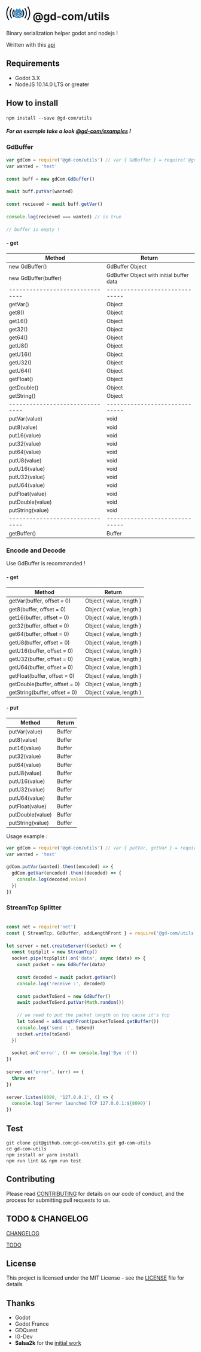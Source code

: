 # ![GM-Com](./img/logo.png) @gd-com/utils

Binary serialization helper godot and nodejs !

Written with this [api](http://docs.godotengine.org/en/latest/tutorials/misc/binary_serialization_api.html)

## Requirements

- Godot 3.X
- NodeJS 10.14.0 LTS or greater

## How to install

`npm install --save @gd-com/utils`


##### For an example take a look *[@gd-com/examples](https://github.com/gd-com/examples)* !


### GdBuffer


```javascript
var gdCom = require('@gd-com/utils') // var { GdBuffer } = require('@gd-com/utils')
var wanted = 'test'

const buff = new gdCom.GdBuffer()

await buff.putVar(wanted)

const recieved = await buff.getVar()

console.log(recieved === wanted) // is true

// buffer is empty !

```

#### - get
| Method | Return |
|-------------------------------|------------------------------|
| new GdBuffer() | GdBuffer Object |
| new GdBuffer(buffer) | GdBuffer Object with initial buffer data|
|-------------------------------|------------------------------|
| getVar() | Object |
| get8() | Object  |
| get16() | Object  |
| get32() | Object  |
| get64() | Object  |
| getU8() | Object  |
| getU16() | Object  |
| getU32() | Object  |
| getU64() | Object  |
| getFloat() | Object  |
| getDouble() | Object  |
| getString() | Object  |
|-------------------------------|------------------------------|
| putVar(value) | void |
| put8(value) | void |
| put16(value) | void |
| put32(value) | void |
| put64(value) | void |
| putU8(value) | void |
| putU16(value) | void |
| putU32(value) | void |
| putU64(value) | void |
| putFloat(value) | void |
| putDouble(value) | void |
| putString(value) | void |
|-------------------------------|------------------------------|
| getBuffer() | Buffer |

### Encode and Decode

Use GdBuffer is recommanded !

#### - get
| Method | Return |
|-------------------------------|------------------------------|
| getVar(buffer, offset = 0) | Object {   value,   length } |
| get8(buffer, offset = 0) | Object {   value,   length } |
| get16(buffer, offset = 0) | Object {   value,   length } |
| get32(buffer, offset = 0) | Object {   value,   length } |
| get64(buffer, offset = 0) | Object {   value,   length } |
| getU8(buffer, offset = 0) | Object {   value,   length } |
| getU16(buffer, offset = 0) | Object {   value,   length } |
| getU32(buffer, offset = 0) | Object {   value,   length } |
| getU64(buffer, offset = 0) | Object {   value,   length } |
| getFloat(buffer, offset = 0) | Object {   value,   length } |
| getDouble(buffer, offset = 0) | Object {   value,   length } |
| getString(buffer, offset = 0) | Object {   value,   length } |

#### - put
| Method | Return |
|-------------------------------|------------------------------|
| putVar(value) | Buffer |
| put8(value) | Buffer |
| put16(value) | Buffer |
| put32(value) | Buffer |
| put64(value) | Buffer |
| putU8(value) | Buffer |
| putU16(value) | Buffer |
| putU32(value) | Buffer |
| putU64(value) | Buffer |
| putFloat(value) | Buffer |
| putDouble(value) | Buffer |
| putString(value) | Buffer |

Usage example :
```javascript
var gdCom = require('@gd-com/utils') // var { putVar, getVar } = require('@gd-com/utils')
var wanted = 'test'

gdCom.putVar(wanted).then((encoded) => {
  gdCom.getVar(encoded).then((decoded) => {
    console.log(decoded.value)
  })
})
```

### StreamTcp Splitter

```javascript

const net = require('net')
const { StreamTcp, GdBuffer, addLengthFront } = require('@gd-com/utils')

let server = net.createServer((socket) => {
  const tcpSplit = new StreamTcp()
  socket.pipe(tcpSplit).on('data', async (data) => {
    const packet = new GdBuffer(data)

    const decoded = await packet.getVar()
    console.log('receive :', decoded)

    const packetToSend = new GdBuffer()
    await packetToSend.putVar(Math.random())

    // we need to put the packet length on top cause it's tcp
    let toSend = addLengthFront(packetToSend.getBuffer())
    console.log('send :', toSend)
    socket.write(toSend)
  })

  socket.on('error', () => console.log('Bye :('))
})

server.on('error', (err) => {
  throw err
})

server.listen(8090, '127.0.0.1', () => {
  console.log(`Server launched TCP 127.0.0.1:${8090}`)
})
```

## Test

```
git clone git@github.com:gd-com/utils.git gd-com-utils
cd gd-com-utils
npm install or yarn install
npm run lint && npm run test
```

## Contributing

Please read [CONTRIBUTING](CONTRIBUTING.md) for details on our code of conduct, and the process for submitting pull requests to us.

## TODO & CHANGELOG
[CHANGELOG](CHANGELOG.md)

[TODO](TODO.md)


## License

This project is licensed under the MIT License - see the [LICENSE](LICENSE) file for details

## Thanks
* Godot
* Godot France
* GDQuest
* IG-Dev
* **Salsa2k** for the [initial work](https://github.com/salsa2k/godotserver)
